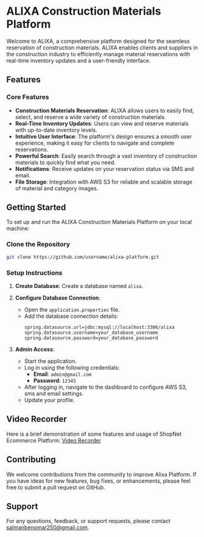# ALIXA Construction Materials Platform

Welcome to ALIXA, a comprehensive platform designed for the seamless reservation of construction materials. ALIXA enables clients and suppliers in the construction industry to efficiently manage material reservations with real-time inventory updates and a user-friendly interface.

## Features

### Core Features
- **Construction Materials Reservation**: ALIXA allows users to easily find, select, and reserve a wide variety of construction materials.
- **Real-Time Inventory Updates**: Users can view and reserve materials with up-to-date inventory levels.
- **Intuitive User Interface**: The platform's design ensures a smooth user experience, making it easy for clients to navigate and complete reservations.
- **Powerful Search**: Easily search through a vast inventory of construction materials to quickly find what you need.
- **Notifications**: Receive updates on your reservation status via SMS and email.
- **File Storage**: Integration with AWS S3 for reliable and scalable storage of material and category images.

## Getting Started

To set up and run the ALIXA Construction Materials Platform on your local machine:

### Clone the Repository
```bash
git clone https://github.com/username/alixa-platform.git
```

### Setup Instructions

1. **Create Database**: Create a database named `alixa`.

2. **Configure Database Connection**: 
   - Open the `application.properties` file.
   - Add the database connection details:
     ```properties
     spring.datasource.url=jdbc:mysql://localhost:3306/alixa
     spring.datasource.username=your_database_username
     spring.datasource.password=your_database_password
     ```

3. **Admin Access**:
   - Start the application.
   - Log in using the following credentials:
     - **Email**: `admin@gmail.com`
     - **Password**: `12345`
   - After logging in, navigate to the dashboard to configure AWS S3, sms  and email settings.
   - Update your profile.


## Video Recorder
Here is a brief demonstration of some features and usage of ShopNet Ecommerce Platform: [Video Recorder](https://drive.google.com/file/d/1UA9tGgSDFkRSw4hV5Il03rH9Tgq-YPpB/view?usp=sharing)

## Contributing
We welcome contributions from the community to improve Alixa Platform. If you have ideas for new features, bug fixes, or enhancements, please feel free to submit a pull request on GitHub.

## Support
For any questions, feedback, or support requests, please contact salmanbenomar250@gmail.com.
